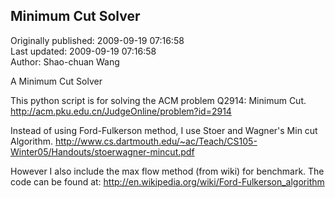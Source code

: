 ## Minimum Cut Solver  
Originally published: 2009-09-19 07:16:58  
Last updated: 2009-09-19 07:16:58  
Author: Shao-chuan Wang  
  
A Minimum Cut Solver
    
This python script is for solving the ACM problem Q2914: Minimum Cut.
http://acm.pku.edu.cn/JudgeOnline/problem?id=2914

Instead of using Ford-Fulkerson method, I use Stoer and Wagner's Min cut Algorithm.
http://www.cs.dartmouth.edu/~ac/Teach/CS105-Winter05/Handouts/stoerwagner-mincut.pdf

However I also include the max flow method (from wiki) for benchmark.
The code can be found at: http://en.wikipedia.org/wiki/Ford-Fulkerson_algorithm